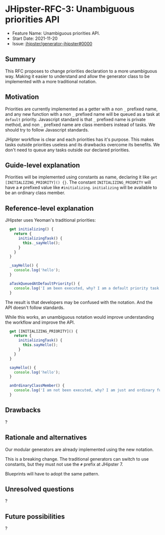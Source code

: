 # JHipster-RFC-3: Unambiguous priorities API

<!-- This is a RFC template based on the Rust RFC process but simplified: https://github.com/rust-lang/rfcs/ -->

- Feature Name: Unambiguous priorities API.
- Start Date: 2021-11-20
- Issue: [jhipster/generator-jhipster#0000](https://github.com/jhipster/generator-jhipster/0000)

## Summary

[summary]: #summary

This RFC proposes to change priorities declaration to a more unambiguous way. Making it easier to understand and allow the generator class to be implemented with a more traditional notation.

## Motivation

[motivation]: #motivation

Priorities are currently implemented as a getter with a non `_` prefixed name, and any new function with a non `_` prefixed name will be queued as a task at `default` priority. Javascript standard is that `_` prefixed name is private method, and non `_` prefixed name are class members instead of tasks. We should try to follow Javascript standards.

JHipter workflow is clear and each priorities has it's purpose. This makes tasks outside priorities useless and its drawbacks overcome its benefits. We don't need to queue any tasks outside our declared priorities.

## Guide-level explanation

[guide-level-explanation]: #guide-level-explanation

Priorities will be implemented using constants as name, declaring it like `get [INITIALIZING_PRIORITY]() {}`. The constant `INITIALIZING_PRIORITY` will have a `#` prefixed value like `#initializing`. `initializing` will be available to be an ordinary class member.

## Reference-level explanation

[reference-level-explanation]: #reference-level-explanation

JHipster uses Yeoman's traditional priorities:

```js
  get initializing() {
    return {
      initializingTask() {
        this._sayHello();
      }
    }
  }

  _sayHello() {
    console.log('hello');
  }

  aTaskQueuedAtDefaultPriority() {
    console.log('I am been executed, why? I am a default priority task.');
  }
```

The result is that developers may be confused with the notation. And the API doesn't follow standards.

While this works, an unambiguous notation would improve understanding the workflow and improve the API.

```js
  get [INITIALIZING_PRIORITY]() {
    return {
      initializingTask() {
        this.sayHello();
      }
    }
  }

  sayHello() {
    console.log('hello');
  }

  anOrdinaryClassMember() {
    console.log('I am not been executed, why? I am just and ordinary function.');
  }
```

## Drawbacks

[drawbacks]: #drawbacks

?

## Rationale and alternatives

[rationale-and-alternatives]: #rationale-and-alternatives

Our modular generators are already implemented using the new notation.

This is a breaking change. The traditional generators can switch to use constants, but they must not use the `#` prefix at JHipster 7.

Blueprints will have to adopt the same pattern.

## Unresolved questions

[unresolved-questions]: #unresolved-questions

?

## Future possibilities

[future-possibilities]: #future-possibilities

?
